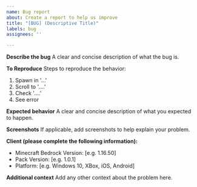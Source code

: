 ```yaml
---
name: Bug report
about: Create a report to help us improve
title: "[BUG] (Descriptive Title)"
labels: bug
assignees: ''

---
```


**Describe the bug**
A clear and concise description of what the bug is.

**To Reproduce**
Steps to reproduce the behavior:
1. Spawn in '...'
2. Scroll to '....'
3. Check '....'
4. See error

**Expected behavior**
A clear and concise description of what you expected to happen.

**Screenshots**
If applicable, add screenshots to help explain your problem.

**Client (please complete the following information):**
 - Minecraft Bedrock Version: [e.g. 1.16.50]
 - Pack Version: [e.g. 1.0.1]
 - Platform: [e.g. Windows 10, XBox, iOS, Android]

**Additional context**
Add any other context about the problem here.
